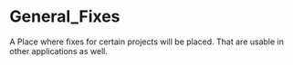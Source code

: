 # General_Fixes
A Place where fixes for certain projects will be placed. That are usable in other applications as well.
